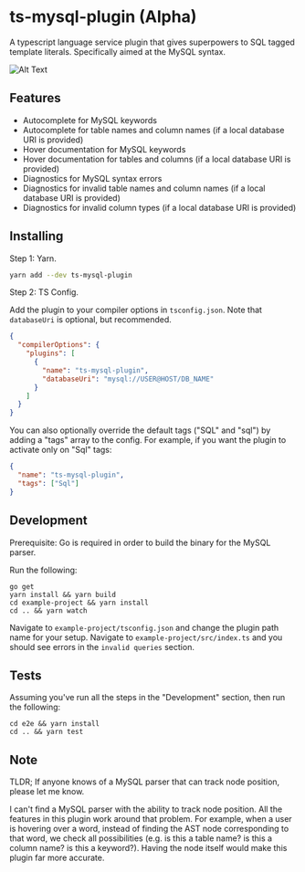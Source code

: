 # ts-mysql-plugin (Alpha)

A typescript language service plugin that gives superpowers to SQL tagged template literals. Specifically aimed at the MySQL syntax.

![Alt Text](https://github.com/segmentio/ts-mysql-plugin/raw/master/.github/demo.gif)

## Features

- Autocomplete for MySQL keywords
- Autocomplete for table names and column names (if a local database URI is provided)
- Hover documentation for MySQL keywords
- Hover documentation for tables and columns (if a local database URI is provided)
- Diagnostics for MySQL syntax errors
- Diagnostics for invalid table names and column names (if a local database URI is provided)
- Diagnostics for invalid column types (if a local database URI is provided)

## Installing

Step 1: Yarn.

```sh
yarn add --dev ts-mysql-plugin
```

Step 2: TS Config.

Add the plugin to your compiler options in `tsconfig.json`. Note that `databaseUri` is optional, but recommended.

```json
{
  "compilerOptions": {
    "plugins": [
      {
        "name": "ts-mysql-plugin",
        "databaseUri": "mysql://USER@HOST/DB_NAME"
      }
    ]
  }
}
```

You can also optionally override the default tags ("SQL" and "sql") by adding a "tags" array to the config. For example, if you want the plugin to activate only on "Sql" tags:

```json
{
  "name": "ts-mysql-plugin",
  "tags": ["Sql"]
}
```

## Development

Prerequisite: Go is required in order to build the binary for the MySQL parser.

Run the following:

```shell
go get
yarn install && yarn build
cd example-project && yarn install
cd .. && yarn watch
```

Navigate to `example-project/tsconfig.json` and change the plugin path name for your setup. Navigate to `example-project/src/index.ts` and you should see errors in the `invalid queries` section.

## Tests

Assuming you've run all the steps in the "Development" section, then run the following:

```shell
cd e2e && yarn install
cd .. && yarn test
```

## Note

TLDR; If anyone knows of a MySQL parser that can track node position, please let me know.

I can't find a MySQL parser with the ability to track node position. All the features in this plugin work around that problem. For example, when a user is hovering over a word, instead of finding the AST node corresponding to that word, we check all possibilities (e.g. is this a table name? is this a column name? is this a keyword?). Having the node itself would make this plugin far more accurate.
